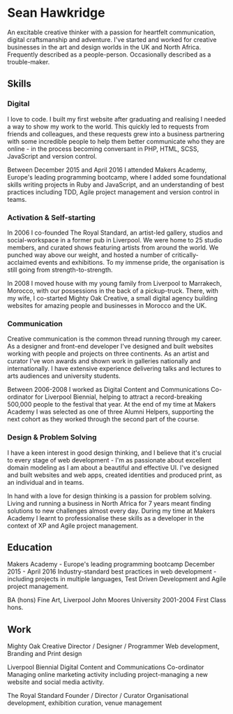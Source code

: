 # Sean Hawkridge

An excitable creative thinker with a passion for heartfelt communication, digital craftsmanship and adventure. I've started and worked for creative businesses in the art and design worlds in the UK and North Africa. Frequently described as a people-person. Occasionally described as a trouble-maker.

## Skills


### Digital

I love to code. I built my first website after graduating and realising I needed a way to show my work to the world. This quickly led to requests from friends and colleagues, and these requests grew into a business partnering with some incredible people to help them better communicate who they are online - in the process becoming conversant in PHP, HTML, SCSS, JavaScript and version control.

Between December 2015 and April 2016 I attended Makers Academy, Europe's leading programming bootcamp, where I added some foundational skills writing projects in Ruby and JavaScript, and an understanding of best practices including TDD, Agile project management and version control in teams.


### Activation & Self-starting

In 2006 I co-founded The Royal Standard, an artist-led gallery, studios and social-workspace in a former pub in Liverpool. We were home to 25 studio members, and curated shows featuring artists from around the world. We punched way above our weight, and hosted a number of critically-acclaimed events and exhibitions. To my immense pride, the organisation is still going from strength-to-strength.

In 2008 I moved house with my young family from Liverpool to Marrakech, Morocco, with our possessions in the back of a pickup-truck. There, with my wife, I co-started Mighty Oak Creative, a small digital agency building websites for amazing people and businesses in Morocco and the UK.


### Communication

Creative communication is the common thread running through my career. As a designer and front-end developer I've designed and built websites working with people and projects on three continents. As an artist and curator I've won awards and shown work in galleries nationally and internationally. I have extensive experience delivering talks and lectures to arts audiences and university students.

Between 2006-2008 I worked as Digital Content and Communications Co-ordinator for Liverpool Biennial, helping to attract a record-breaking 500,000 people to the festival that year. At the end of my time at Makers Academy I was selected as one of three Alumni Helpers, supporting the next cohort as they worked through the second part of the course.


### Design & Problem Solving

I have a keen interest in good design thinking, and I believe that it's crucial to every stage of web development - I'm as passionate about excellent domain modeling as I am about a beautiful and effective UI. I've designed and built websites and web apps, created identities and produced print, as an individual and in teams.

In hand with a love for design thinking is a passion for problem solving. Living and running a business in North Africa for 7 years meant finding solutions to new challenges almost every day. During my time at Makers Academy I learnt to professionalise these skills as a developer in the context of XP and Agile project management.


## Education

Makers Academy - Europe's leading programming bootcamp
December 2015 - April 2016
Industry-standard best practices in web development - including projects in multiple languages, Test Driven Development and Agile project management.

BA (hons) Fine Art, Liverpool John Moores University
2001-2004
First Class hons.

## Work

Mighty Oak Creative
Director / Designer / Programmer
Web development, Branding and Print design

Liverpool Biennial
Digital Content and Communications Co-ordinator
Managing online marketing activity including project-managing a new website and social media activity.

The Royal Standard
Founder / Director / Curator
Organisational development, exhibition curation, venue management
